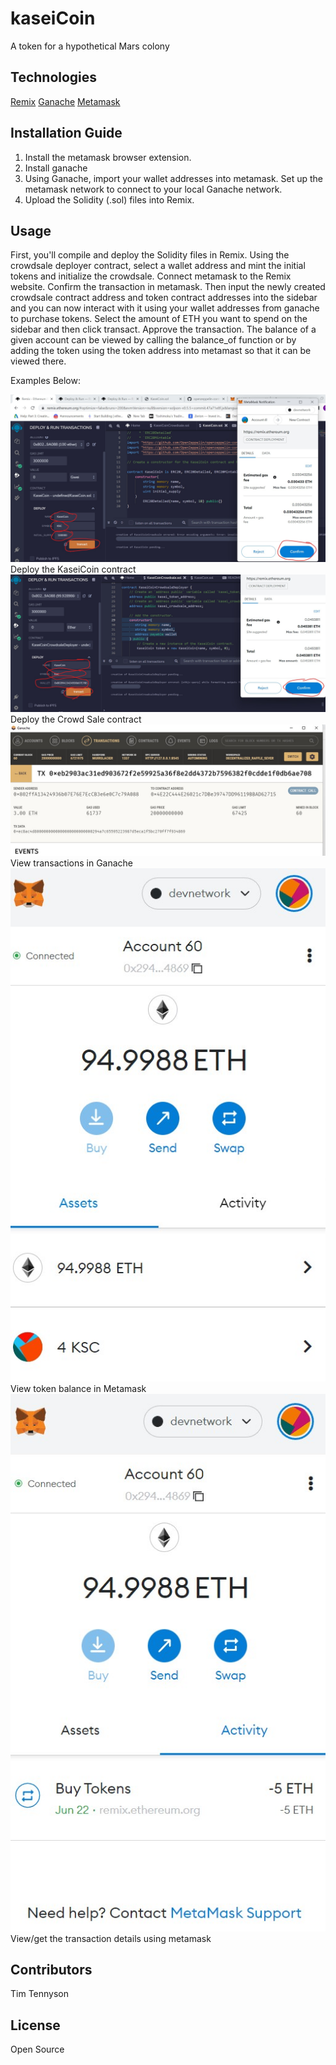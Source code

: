 # kaseiCoin
A token for a hypothetical Mars colony

## Technologies

[Remix](https://remix.ethereum.org/)
[Ganache](https://trufflesuite.com/ganache/)
[Metamask](https://metamask.io/)


## Installation Guide

1) Install the metamask browser extension.
2) Install ganache
3) Using Ganache, import your wallet addresses into metamask. Set up the metamask network to connect to your local Ganache network.
4) Upload the Solidity (.sol) files into Remix.


## Usage

First, you'll compile and deploy the Solidity files in Remix. Using the crowdsale deployer contract, select a wallet address and mint the initial tokens and initialize the crowdsale. Connect metamask to the Remix website. Confirm the transaction in metamask. Then input the newly created crowdsale contract address and token contract addresses into the sidebar and you can now interact with it using your wallet addresses from ganache to purchase tokens. Select the amount of ETH you want to spend on the sidebar and then click transact. Approve the transaction. The balance of a given account can be viewed by calling the balance_of function or by adding the token using the token address into metamast so that it can be viewed there.

Examples Below:


!['DeployKaseiCoin'](https://github.com/timtennyson/kaseiCoin/blob/main/deploykaseicoin.jpg)
Deploy the KaseiCoin contract
!['DeployCrowdSale'](https://github.com/timtennyson/kaseiCoin/blob/main/deploycrowdsaleremix.jpg)
Deploy the Crowd Sale contract
!['ViewTxninGanache'](https://github.com/timtennyson/kaseiCoin/blob/main/ganacheconfirmation.jpg)
View transactions in Ganache
!['ViewTokenBalace'](https://github.com/timtennyson/kaseiCoin/blob/main/tokenbalance.jpg)
View token balance in Metamask
!['ViewPurchaseTxn'](https://github.com/timtennyson/kaseiCoin/blob/main/tokenspurchased.jpg)
View/get the transaction details using metamask


## Contributors
Tim Tennyson


## License
Open Source
